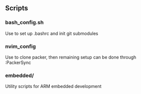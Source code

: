 ## Scripts


### bash_config.sh

Use to set up .bashrc and init git submodules  

### nvim_config

Use to clone packer, then remaining setup can be done through :PackerSync  

### embedded/
    
Utility scripts for ARM embedded development  
